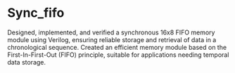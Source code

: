 # Sync_fifo
Designed, implemented, and verified a synchronous 16x8 FIFO memory module using Verilog, ensuring reliable storage and retrieval of data in a chronological sequence.
Created an efficient memory module based on the First-In-First-Out (FIFO) principle, suitable for applications needing temporal data storage.
